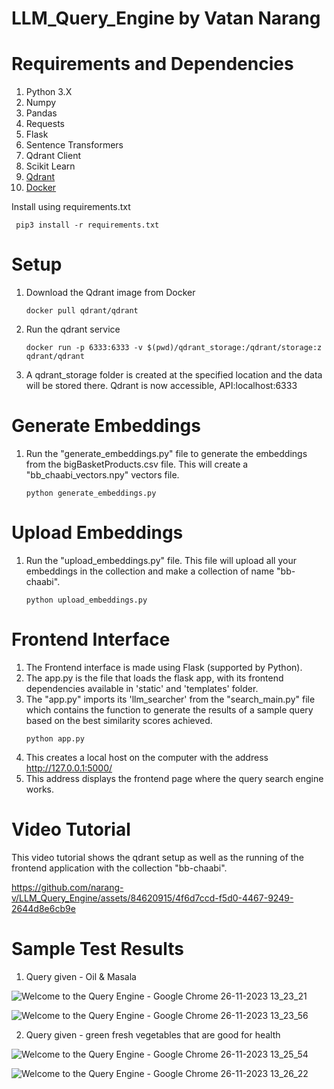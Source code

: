 # LLM_Query_Engine by Vatan Narang

# Requirements and Dependencies
1. Python 3.X
2. Numpy
3. Pandas
4. Requests
5. Flask
6. Sentence Transformers
7. Qdrant Client
8. Scikit Learn
9. [Qdrant](https://qdrant.tech/)
10. [Docker](https://docs.docker.com/get-docker/)

   Install using requirements.txt
   ```
    pip3 install -r requirements.txt
   ```

# Setup
1. Download the Qdrant image from Docker
   ```
   docker pull qdrant/qdrant
   ```
2. Run the qdrant service
   ```
   docker run -p 6333:6333 -v $(pwd)/qdrant_storage:/qdrant/storage:z qdrant/qdrant
   ```
3. A qdrant_storage folder is created at the specified location and the data will be stored there.
   Qdrant is now accessible, API:localhost:6333

# Generate Embeddings
1. Run the "generate_embeddings.py" file to generate the embeddings from the bigBasketProducts.csv file. This will create a "bb_chaabi_vectors.npy" vectors file.
   ```
   python generate_embeddings.py
   ```

# Upload Embeddings
1. Run the "upload_embeddings.py" file. This file will upload all your embeddings in the collection and make a collection of name "bb-chaabi".
   ```
   python upload_embeddings.py
   ```

# Frontend Interface
1. The Frontend interface is made using Flask (supported by Python).
2. The app.py is the file that loads the flask app, with its frontend dependencies available in 'static' and 'templates' folder.
3. The "app.py" imports its 'llm_searcher' from the "search_main.py" file which contains the function to generate the results of a sample query based on the best similarity scores achieved.
   ```
   python app.py
   ```
4. This creates a local host on the computer with the address http://127.0.0.1:5000/
5. This address displays the frontend page where the query search engine works.

# Video Tutorial
This video tutorial shows the qdrant setup as well as the running of the frontend application with the collection "bb-chaabi".

https://github.com/narang-v/LLM_Query_Engine/assets/84620915/4f6d7ccd-f5d0-4467-9249-2644d8e6cb9e

# Sample Test Results
1. Query given - Oil & Masala

![Welcome to the Query Engine - Google Chrome 26-11-2023 13_23_21](https://github.com/narang-v/LLM_Query_Engine/assets/84620915/081e974d-5dae-4eca-91ca-96ac08beabd9)
   
![Welcome to the Query Engine - Google Chrome 26-11-2023 13_23_56](https://github.com/narang-v/LLM_Query_Engine/assets/84620915/72a64d46-6260-43dc-9896-bc6481153091)

2. Query given - green fresh vegetables that are good for health

![Welcome to the Query Engine - Google Chrome 26-11-2023 13_25_54](https://github.com/narang-v/LLM_Query_Engine/assets/84620915/adf1108e-925c-4a58-8c33-dd5fb26908de)

![Welcome to the Query Engine - Google Chrome 26-11-2023 13_26_22](https://github.com/narang-v/LLM_Query_Engine/assets/84620915/9a57d5b2-faff-4be9-90f7-59dcf6bf4ca6)

